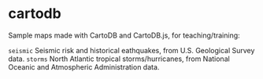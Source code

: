 # cartodb
Sample maps made with CartoDB and CartoDB.js, for teaching/training:

`seismic` Seismic risk and historical eathquakes, from U.S. Geological Survey data.
`storms` North Atlantic tropical storms/hurricanes, from National Oceanic and Atmospheric Administration data.
